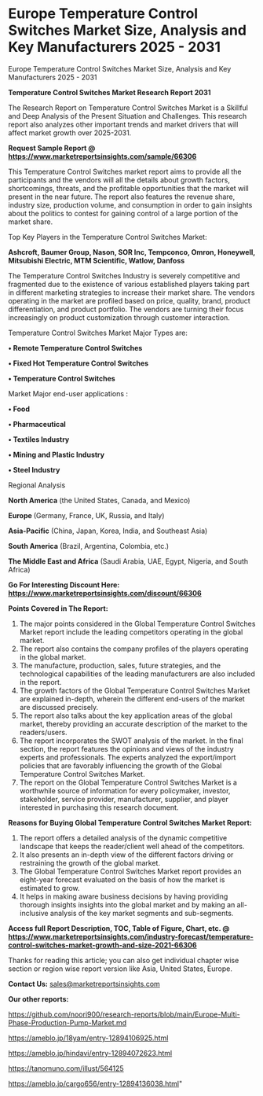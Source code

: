 # Europe Temperature Control Switches Market Size, Analysis and Key Manufacturers 2025 - 2031
 Europe Temperature Control Switches Market Size, Analysis and Key Manufacturers 2025 - 2031

<strong>Temperature Control Switches Market Research Report 2031</strong>

The Research Report on Temperature Control Switches Market is a Skillful and Deep Analysis of the Present Situation and Challenges. This research report also analyzes other important trends and market drivers that will affect market growth over 2025-2031.

<strong>Request Sample Report @ <a href=https://www.marketreportsinsights.com/sample/66306>https://www.marketreportsinsights.com/sample/66306</a></strong>

This Temperature Control Switches market report aims to provide all the participants and the vendors will all the details about growth factors, shortcomings, threats, and the profitable opportunities that the market will present in the near future. The report also features the revenue share, industry size, production volume, and consumption in order to gain insights about the politics to contest for gaining control of a large portion of the market share.

Top Key Players in the Temperature Control Switches Market:

<strong>Ashcroft, Baumer Group, Nason, SOR Inc, Tempconco, Omron, Honeywell, Mitsubishi Electric, MTM Scientific, Watlow, Danfoss</strong>

The Temperature Control Switches Industry is severely competitive and fragmented due to the existence of various established players taking part in different marketing strategies to increase their market share. The vendors operating in the market are profiled based on price, quality, brand, product differentiation, and product portfolio. The vendors are turning their focus increasingly on product customization through customer interaction.

Temperature Control Switches Market Major Types are:

<strong>• Remote Temperature Control Switches

• Fixed Hot Temperature Control Switches

• Temperature Control Switches</strong>

Market Major end-user applications :

<strong>• Food

• Pharmaceutical

• Textiles Industry

• Mining and Plastic Industry

• Steel Industry</strong>

Regional Analysis

</u><strong><b>North America</b></strong> (the United States, Canada, and Mexico)

<strong><b>Europe </b></strong>(Germany, France, UK, Russia, and Italy)

<strong><b>Asia-Pacific</b></strong> (China, Japan, Korea, India, and Southeast Asia)

<strong><b>South America</b></strong> (Brazil, Argentina, Colombia, etc.)

<strong><b>The Middle East and Africa</b></strong> (Saudi Arabia, UAE, Egypt, Nigeria, and South Africa)

<strong>Go For Interesting Discount Here: <a href=https://www.marketreportsinsights.com/discount/66306>https://www.marketreportsinsights.com/discount/66306</a></strong>

<strong>Points Covered in The Report:</strong>
<ol>
  <li>The major points considered in the Global Temperature Control Switches Market report include the leading competitors operating in the global market.</li>
  <li>The report also contains the company profiles of the players operating in the global market.</li>
  <li>The manufacture, production, sales, future strategies, and the technological capabilities of the leading manufacturers are also included in the report.</li>
  <li>The growth factors of the Global Temperature Control Switches Market are explained in-depth, wherein the different end-users of the market are discussed precisely.</li>
  <li>The report also talks about the key application areas of the global market, thereby providing an accurate description of the market to the readers/users.</li>
  <li>The report incorporates the SWOT analysis of the market. In the final section, the report features the opinions and views of the industry experts and professionals. The experts analyzed the export/import policies that are favorably influencing the growth of the Global Temperature Control Switches Market.</li>
  <li>The report on the Global Temperature Control Switches Market is a worthwhile source of information for every policymaker, investor, stakeholder, service provider, manufacturer, supplier, and player interested in purchasing this research document.</li>
</ol>
<strong>Reasons for Buying Global Temperature Control Switches Market Report:</strong>

<ol>
  <li>The report offers a detailed analysis of the dynamic competitive landscape that keeps the reader/client well ahead of the competitors.</li>
  <li>It also presents an in-depth view of the different factors driving or restraining the growth of the global market.</li>
  <li>The Global Temperature Control Switches Market report provides an eight-year forecast evaluated on the basis of how the market is estimated to grow.</li>
  <li>It helps in making aware business decisions by having providing thorough insights insights into the global market and by making an all-inclusive analysis of the key market segments and sub-segments.</li>
</ol>
<strong>Access full Report Description, TOC, Table of Figure, Chart, etc. @ <a href=https://www.marketreportsinsights.com/industry-forecast/temperature-control-switches-market-growth-and-size-2021-66306>https://www.marketreportsinsights.com/industry-forecast/temperature-control-switches-market-growth-and-size-2021-66306</a></strong>


Thanks for reading this article; you can also get individual chapter wise section or region wise report version like Asia, United States, Europe.

<strong>Contact Us:</strong>
sales@marketreportsinsights.com

<strong>Our other reports:</strong>

<a href=https://github.com/noori900/research-reports/blob/main/Europe-Multi-Phase-Production-Pump-Market.md>https://github.com/noori900/research-reports/blob/main/Europe-Multi-Phase-Production-Pump-Market.md</a>

<a href=https://ameblo.jp/18yam/entry-12894106925.html>https://ameblo.jp/18yam/entry-12894106925.html</a>

<a href=https://ameblo.jp/hindavi/entry-12894072623.html>https://ameblo.jp/hindavi/entry-12894072623.html</a>

<a href=https://tanomuno.com/illust/564125>https://tanomuno.com/illust/564125</a>

<a href=https://ameblo.jp/cargo656/entry-12894136038.html>https://ameblo.jp/cargo656/entry-12894136038.html</a>"
